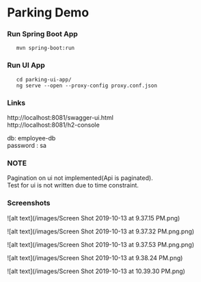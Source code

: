 # Parking Demo

### Run Spring Boot App
```
   mvn spring-boot:run
```

### Run UI App
```
   cd parking-ui-app/
   ng serve --open --proxy-config proxy.conf.json
```
### Links

http://localhost:8081/swagger-ui.html<br>
http://localhost:8081/h2-console<br>

db: employee-db<br>
password : sa

###  NOTE
Pagination on ui not implemented(Api is paginated).<br> 
Test for ui is not written due to time constraint.


### Screenshots 

![alt text](/images/Screen Shot 2019-10-13 at 9.37.15 PM.png)

![alt text](/images/Screen Shot 2019-10-13 at 9.37.32 PM.png.png)

![alt text](/images/Screen Shot 2019-10-13 at 9.37.53 PM.png.png)

![alt text](/images/Screen Shot 2019-10-13 at 9.38.24 PM.png)

![alt text](/images/Screen Shot 2019-10-13 at 10.39.30 PM.png)
